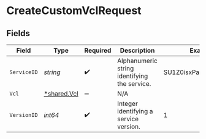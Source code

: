 # CreateCustomVclRequest


## Fields

| Field                                        | Type                                         | Required                                     | Description                                  | Example                                      |
| -------------------------------------------- | -------------------------------------------- | -------------------------------------------- | -------------------------------------------- | -------------------------------------------- |
| `ServiceID`                                  | *string*                                     | :heavy_check_mark:                           | Alphanumeric string identifying the service. | SU1Z0isxPaozGVKXdv0eY                        |
| `Vcl`                                        | [*shared.Vcl](../../models/shared/vcl.md)    | :heavy_minus_sign:                           | N/A                                          |                                              |
| `VersionID`                                  | *int64*                                      | :heavy_check_mark:                           | Integer identifying a service version.       | 1                                            |